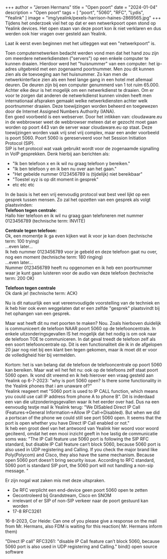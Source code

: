 +++
author = "Jeroen Hermans"
title = "Open poort"
date = "2024-01-04"
description = "Open poort"
tags = [
    "poort", "5060", "RFC", "Lydis", "Yealink"
]
image = "img/yealink/pexels-harrison-haines-2869565.jpg"
+++
Tijdens het onderzoek viel het op dat er een netwerkpoort open stond op Yealink devices. Het open staan van deze poort
kon ik niet verklaren en dus werden ook hier vragen over gesteld aan Yealink.
<!--more-->
Laat ik eerst even beginnen met het uitleggen wat een "netwerkpoort" is.  

Toen computernetwerken bedacht werden vond men dat het hand zou zijn om meerdere netwerkdiensten ("servers") op een 
enkele computer te kunnen draaien. Hierdoor werd het "huisnummer" van een computer: het ip-adres uitgebreid met een 
zogenaamd poortnummer. Men zou dit kunnen zien als de toevoeging aan het huisnummer. Zo kan men de netwerkinterface zien
als een heel lange gang in een hotel met allemaal deuren. De deuren zijn bij een computer genummerd van 1 tot ruim 65.000.  
Achter elke deur is het mogelijk om een netwerkdienst te draaien. Om er voor te zorgen dat anderen de netwerkdienst kunnen
vinden heeft men internationaal afspraken gemaakt welke netwerkdiensten achter welk poortnummer draaien. Deze toewijzingen
worden beheerd en toegewezen door de Internet Assigned Numbers Authority (IANA).  
Een goed voorbeeld is een webserver. Door het intikken van: cloudaware.eu in de webbrowser weet de webbrowser meteen dat
er gezocht moet gaan worden op poort 443 van de server waar cloudaware.eu op staat. Deze toewijzingen worden vaak vrij 
snel vrij complex, maar een ander voorbeeld is poort 5060. Poort 5060 is gereserveerd voor het Session Initiation 
Protocol (SIP).  
SIP is het protocol wat vaak gebruikt wordt voor de zogenaamde signalling in VoIP gesprekken. Denk hierbij aan 
berichten als:
- "Ik ben telefoon x en ik wil nu graag telefoon y bereiken."
- "Ik ben telefoon y en ik ben nu over aan het gaan."
- "Het gebelde nummer 0123456789 is (tijdelijk) niet bereikbaar"
- "Toestel xyz is op dit moment in gesprek"
- etc etc etc

In de basis is het een vrij eenvoudig protocol wat best veel lijkt op een gesprek tussen mensen. Zo zal het opzetten van 
een gesprek als volgt plaatsvinden:  
**Telefoon tegen centrale**:  
Hallo hier telefoon en ik wil nu graag gaan telefoneren met nummer 0123456789 (technische term: INVITE)  

**Centrale tegen telefoon:**  
Ok, een momentje ik ga even kijken wat ik voor je kan doen (technische term: 100 trying)  
...even later...  
Ik heb nummer 0123456789 voor je gebeld en deze telefoon gaat nu over, nog een moment (technische term: 180 ringing)  
...even later...  
Nummer 0123456789 heeft nu opgenomen en ik heb een poortnummer waar je kunt gaan luisteren voor de audio van deze 
telefoon (technische term: 200 OK)  

**Telefoon tegen centrale**  
Ok dank je! (technische term: ACK)  

Nu is dit natuurlijk een wat vereenvoudigde voorstelling van de techniek en ik heb hier ook even weggelaten dat er een 
zelfde "gesprek" plaatsvindt bij het ophangen van een gesprek.  

Maar wat heeft dit nu met poorten te maken? Nou. Zoals hierboven duidelijk is communiceert de telefoon NAAR poort 5060 
op de telefooncentrale. In enkele uitzonderingsgevallen IS het mogelijk dat het nodig is om ook naar de telefoon TOE te 
communiceren. In dat geval treedt de telefoon zelf als een soort telefooncentrale op. Dit is een functionaliteit die ik in
de afgelopen 20 jaar nog niet bij een klant ben tegen gekomen, maar ik moet dit er voor de volledigheid hier bij vermelden.  

Kortom: het is van belang dat de telefoon de telefooncentrale op poort 5060 kan bereiken. Maar wat wil het feit nu: ook 
op de telefoons zelf staat poort 5060 open. Ik vond dit vreemd en ik heb hierover een vraag gesteld aan Yealink op 
6-7-2023: "why is port 5060 open? Is there some functionality in the Yealink phones that i am unaware of?"  
Yealink reageert met "5060 port is used to IP CALL function, which means you could use call IP address from phone A 
to phone B". Dit is inderdaad een van die uitzonderingsgevallen waar ik het eerder over had. Dus na een eenvoudig testje
mail ik Yealink terug: "We DISabled Direct IP Call (Features->General Information->Allow IP Call->Disabled). 
But when we did a portscan of the phone we could still see port 5060 open. It seems that the port is open whether you 
have Direct IP Call enabled or not."  
Ik heb een groot deel van het antwoord van Yealink hier woord voor woord geciteerd, omdat het een mooi inzicht geeft
in hoe lastig de communicatie soms was: "The IP Call feature use 5060 port is following the SIP RFC standard, but 
disable IP Call feature can’t block 5060, because 5060 port is also used in UDP registering and Calling. If you 
check the major brand like Poly(Polycom) and Cisco, they also have the same mechanism. Because open 5060 port doesn’t 
bring security issue. According to RFC standard, 5060 port is standard SIP port, the 5060 port will not handling a 
non-sip message. "  

Er zijn nogal wat zaken mis met deze uitspraken.
* De RFC verplicht een end-device geen poort 5060 open te zetten
* Gecontroleerd bij Grandstream, Cisco en SNOM
* irrelevant of er SIP of non-SIP verkeer naar de poort gestuurd kan worden
* 17-8 RFC3261

16-8-2023, Cor Heide:
Can one of you please give a response on the mail from Mr. Hermans, also FDM is waiting for this reaction( Mr. Hermans inform them)





"Direct IP call"
RFC3261: "disable IP Call feature can’t block 5060, because 5060 port is also used in UDP registering and Calling."
bind()
open source software
